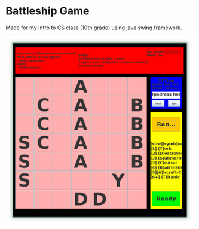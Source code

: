 # Battleship Game
Made for my Intro to CS class (10th grade) using java swing framework.

![alt text](screenshot.png)
